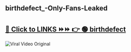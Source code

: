 
 ## birthdefect_-Only-Fans-Leaked

# <h2><a href="https://clipsfans.com/birthdefect_&ref=git">🔗 Click to LINKS ⏩⏩ 👉 🟢 birthdefect  </a></h2>

<a href="https://clipsfans.com/birthdefect_&ref=git" rel="nofollow" data-target="animated-image.originalLink"><img src="https://i.ibb.co.com/xMMVF88/686577567.gif" alt="Viral Video Original" style="max-width: 100%; display: inline-block;" data-target="animated-image.originalImage"></a>
